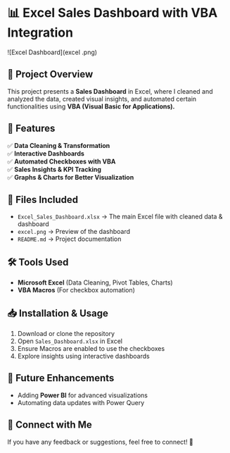 # 📊 Excel Sales Dashboard with VBA Integration  

![Excel Dashboard](excel .png)  

## 🚀 Project Overview  
This project presents a **Sales Dashboard** in Excel, where I cleaned and analyzed the data, created visual insights, and automated certain functionalities using **VBA (Visual Basic for Applications).**  

## 🔹 Features  
✅ **Data Cleaning & Transformation**  
✅ **Interactive Dashboards**  
✅ **Automated Checkboxes with VBA**  
✅ **Sales Insights & KPI Tracking**  
✅ **Graphs & Charts for Better Visualization**  

## 📂 Files Included  
- `Excel_Sales_Dashboard.xlsx` → The main Excel file with cleaned data & dashboard  
- `excel.png` → Preview of the dashboard  
- `README.md` → Project documentation  

## 🛠 Tools Used  
- **Microsoft Excel** (Data Cleaning, Pivot Tables, Charts)  
- **VBA Macros** (For checkbox automation)  


## 📥 Installation & Usage  
1. Download or clone the repository  
2. Open `Sales_Dashboard.xlsx` in Excel  
3. Ensure Macros are enabled to use the checkboxes  
4. Explore insights using interactive dashboards  

## 📌 Future Enhancements  
- Adding **Power BI** for advanced visualizations  
- Automating data updates with Power Query  

## 🔗 Connect with Me  
If you have any feedback or suggestions, feel free to connect! 🚀  
